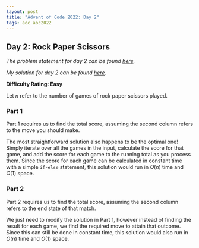 ```yaml
---
layout: post
title: "Advent of Code 2022: Day 2"
tags: aoc aoc2022
---
```


## Day 2: Rock Paper Scissors

_The problem statement for day 2 can be found [here](https://adventofcode.com/2022/day/2)._

_My solution for day 2 can be found [here](https://github.com/filbertphang/aoc2022/tree/main/day02)._

**Difficulty Rating: Easy**

Let $n$ refer to the number of games of rock paper scissors played.

### Part 1

Part 1 requires us to find the total score, assuming the second column refers to the move you should make.

The most straightforward solution also happens to be the optimal one! Simply iterate over all the games in the input, calculate the score for that game, and add the score for each game to the running total as you process them. Since the score for each game can be calculated in constant time with a simple `if-else` statement, this solution would run in $O(n)$ time and $O(1)$ space.

### Part 2

Part 2 requires us to find the total score, assuming the second column refers to the end state of that match.

We just need to modify the solution in Part 1, however instead of finding the result for each game, we find the required move to attain that outcome. Since this can still be done in constant time, this solution would also run in $O(n)$ time and $O(1)$ space.
